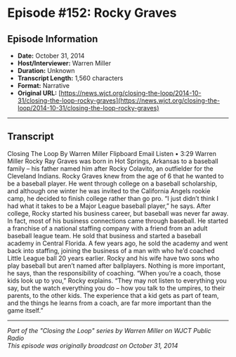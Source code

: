 # Episode #152: Rocky Graves



## Episode Information

- **Date:** October 31, 2014
- **Host/Interviewer:** Warren Miller
- **Duration:** Unknown
- **Transcript Length:** 1,560 characters
- **Format:** Narrative
- **Original URL:** [https://news.wjct.org/closing-the-loop/2014-10-31/closing-the-loop-rocky-graves](https://news.wjct.org/closing-the-loop/2014-10-31/closing-the-loop-rocky-graves)

---

## Transcript

Closing The Loop
By
Warren Miller
Flipboard
Email
Listen
•
3:29
Warren Miller
Rocky Ray Graves was born in Hot Springs, Arkansas to a baseball family – his father named him after Rocky Colavito, an outfielder for the Cleveland Indians. Rocky Graves knew from the age of 6 that he wanted to be a baseball player.
He went through college on a baseball scholarship, and although one winter he was invited to the California Angels rookie camp, he decided to finish college rather than go pro.
“I just didn’t think I had what it takes to be a Major League baseball player,” he says.
After college, Rocky started his business career, but baseball was never far away. In fact, most of his business connections came through baseball. He started a franchise of a national staffing company with a friend from an adult baseball league team. He sold that business and started a baseball academy in Central Florida. A few years ago, he sold the academy and went back into staffing, joining the business of a man with who he’d coached Little League ball 20 years earlier.
Rocky and his wife have two sons who play baseball but aren’t named after ballplayers. Nothing is more important, he says, than the responsibility of coaching.
“When you’re a coach, those kids look up to you,” Rocky explains. “They may not listen to everything you say, but the watch everything you do – how you talk to the umpires, to their parents, to the other kids. The experience that a kid gets as part of team, and the things he learns from a coach, are far more important than the game itself.”

---

*Part of the "Closing the Loop" series by Warren Miller on WJCT Public Radio*  
*This episode was originally broadcast on October 31, 2014*
